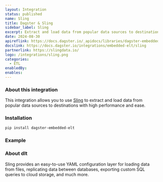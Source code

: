 ```yaml
---
layout: Integration
status: published
name: Sling
title: Dagster & Sling
sidebar_label: Sling
excerpt: Extract and load data from popular data sources to destinations with Sling through Dagster.
date: 2024-08-30
apireflink: https://docs.dagster.io/_apidocs/libraries/dagster-embedded-elt
docslink: https://docs.dagster.io/integrations/embedded-elt/sling
partnerlink: https://slingdata.io/
logo: /integrations/sling.png
categories:
  - ETL
enabledBy:
enables:
---
```


### About this integration

This integration allows you to use [Sling](https://slingdata.io/) to extract and load data from popular data sources to destinations with high performance and ease.

### Installation

```bash
pip install dagster-embedded-elt
```

### Example

<CodeExample filePath="integrations/sling.py" language="python" title="Dagster & Sling Example" />

### About dlt

Sling provides an easy-to-use YAML configuration layer for loading data from files, replicating data between databases, exporting custom SQL queries to cloud storage, and much more.
